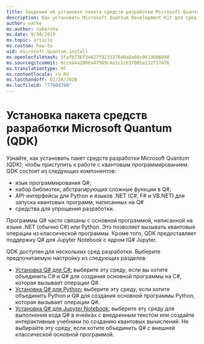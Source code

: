 ```yaml
---
title: Сведения об установке пакета средств разработки Microsoft Quantum (QDK)
description: Как установить Microsoft Quantum Development Kit для сред C#, Python и Jupyter Notebook
author: natke
ms.author: nakersha
ms.date: 9/30/2019
ms.topic: article
ms.custom: how-to
uid: microsoft.quantum.install
ms.openlocfilehash: 5fafb736f34d27f9233370a0a8a66c0613606048
ms.sourcegitcommit: 6ccea4a2006a47569c4e2c2cb37001e132f17476
ms.translationtype: HT
ms.contentlocale: ru-RU
ms.lasthandoff: 02/28/2020
ms.locfileid: "77904780"
---
```

# <a name="install-the-microsoft-quantum-development-kit-qdk"></a>Установка пакета средств разработки Microsoft Quantum (QDK)

Узнайте, как установить пакет средств разработки Microsoft Quantum (QDK), чтобы приступить к работе с квантовым программированием. QDK состоит из следующих компонентов:

- язык программирования Q#;
- набор библиотек, абстрагирующих сложные функции в Q#;
- API-интерфейсы для Python и языков .NET (C#, F# и VB.NET) для запуска квантовых программ, написанных на Q#
- средства для упрощения разработки.

Программы Q# часто связаны с основной программой, написанной на языке .NET (обычно C#) или Python. Это позволяет вызывать квантовые операции из классической программы.
Кроме того, QDK предоставляет поддержку Q# для Jupyter Notebook с ядром IQ# Jupyter.

QDK доступен для нескольких сред разработки. Выберите предпочитаемую настройку из следующих разделов:

- [Установка Q# для C#:](xref:microsoft.quantum.install.cs) выберите эту среду, если вы хотите объединить C# и Q# для создания основной программы на C#, которая вызывает операции Q#.
- [Установка Q# для Python:](xref:microsoft.quantum.install.python) выберите эту среду, если хотите объединить Python и Q# для создания основной программы Python, которая вызывает операции Q#.
- [Установка Q# для Jupyter Notebook:](xref:microsoft.quantum.install.jupyter) выберите эту среду для выполнения кода Q# в ячейках с внедренным текстом или создайте интерактивные учебники по созданию квантовых вычислений. Не выбирайте эту среду, если хотите объединить Q# с внешней классической основной программой.

